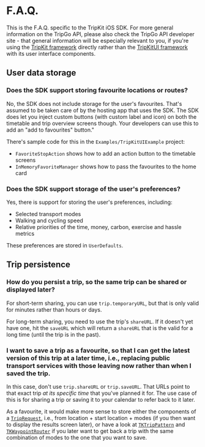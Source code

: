 # F.A.Q.

This is the F.A.Q. specific to the TripKit iOS SDK. For more general information on the TripGo API, please also check the TripGo API developer site - that general information will be especially relevant to you, if you're using the [TripKit framework](sdk/documentation/tripkit/index.html) directly rather than the [TripKitUI framework](sdk/documentation/tripkitui/index.html) with its user interface components.

## User data storage

### Does the SDK support storing favourite locations or routes?

No, the SDK does not include storage for the user's favourites. That's assumed to be taken care of by the hosting app that uses the SDK. The SDK does let you inject custom buttons (with custom label and icon) on both the timetable and trip overview screens though. Your developers can use this to add an "add to favourites" button."

There's sample code for this in the `Examples/TripKitUIExample` project:

- `FavoriteStopAction` shows how to add an action button to the timetable screens
- `InMemoryFavoriteManager` shows how to pass the favourites to the home card

### Does the SDK support storage of the user's preferences?

Yes, there is support for storing the user's preferences, including:

- Selected transport modes
- Walking and cycling speed
- Relative priorities of the time, money, carbon, exercise and hassle metrics

These preferences are stored in `UserDefaults`.

## Trip persistence

### How do you persist a trip, so the same trip can be shared or displayed later?

For short-term sharing, you can use `trip.temporaryURL`, but that is only valid for minutes rather than hours or days.

For long-term sharing, you need to use the trip's `shareURL`. If it doesn't yet have one, hit the `saveURL` which will return a `shareURL` that is the valid for a long time (until the trip is in the past).

### I want to save a trip as a favourite, so that I can get the latest version of this trip at a later time, i.e., replacing public transport services with those leaving now rather than when I saved the trip.

In this case, don't use `trip.shareURL` or `trip.saveURL`. That URLs point to that exact trip *at its specific time* that you've planned it for. The use case of this is for sharing a trip or saving it to your calendar to refer back to it later.

As a favourite, it would make more sense to store either the components of a [`TripRequest`](sdk/documentation/tripkit/triprequest/index.html), i.e., from location + start location + modes (if you then want to display the results screen later), or have a look at [`TKTripPattern`](sdk/documentation/tripkit/tktrippattern/index.html) and [`TKWaypointRouter`](sdk/documentation/tripkit/tkwaypointrouter/index.html) if you later want to get back a trip with the same combination of modes to the one that you want to save.
